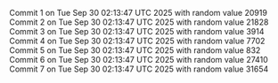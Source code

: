 Commit 1 on Tue Sep 30 02:13:47 UTC 2025 with random value 20919
Commit 2 on Tue Sep 30 02:13:47 UTC 2025 with random value 21828
Commit 3 on Tue Sep 30 02:13:47 UTC 2025 with random value 3914
Commit 4 on Tue Sep 30 02:13:47 UTC 2025 with random value 7702
Commit 5 on Tue Sep 30 02:13:47 UTC 2025 with random value 832
Commit 6 on Tue Sep 30 02:13:47 UTC 2025 with random value 27410
Commit 7 on Tue Sep 30 02:13:47 UTC 2025 with random value 31654
